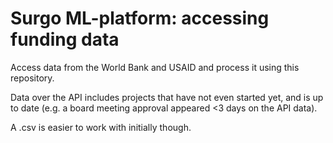 # Surgo ML-platform: accessing funding data
Access data from the World Bank and USAID and process it using this repository.

Data over the API includes projects that have not even started yet, and is up to date (e.g. a board meeting approval appeared <3 days on the API data).

A .csv is easier to work with initially though. 


